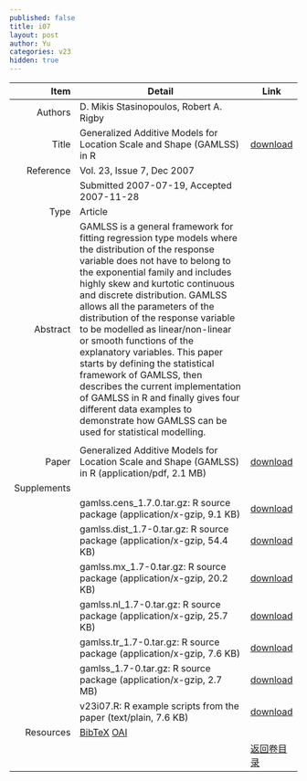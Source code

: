 ```yaml
---
published: false
title: i07
layout: post
author: Yu
categories: v23
hidden: true
---
```


| Item | Detail | Link |
|---:|---|---|
| Authors | D. Mikis Stasinopoulos, Robert A. Rigby| |
| Title |Generalized Additive Models for Location Scale and Shape (GAMLSS) in R | [download](http://www.jstatsoft.org/v23/i07/paper) |
| Reference |Vol. 23, Issue 7, Dec 2007 | |
| | Submitted 2007-07-19, Accepted 2007-11-28| | 
| Type | Article| |
| Abstract | GAMLSS is a general framework for fitting regression type models where the distribution of the response variable does not have to belong to the exponential family and includes highly skew and kurtotic continuous and discrete distribution. GAMLSS allows all the parameters of the distribution of the response variable to be modelled as linear/non-linear or smooth functions of the explanatory variables. This  paper starts by defining the statistical framework of GAMLSS, then  describes the current implementation of GAMLSS in R and finally gives four different data examples to demonstrate how GAMLSS can be used for statistical modelling.
| |
| Paper | Generalized Additive Models for Location Scale and Shape (GAMLSS) in R  (application/pdf, 2.1 MB)| [download](http://www.jstatsoft.org/v23/i07/paper) |
| Supplements | | |
| |gamlss.cens_1.7.0.tar.gz: R source package  (application/x-gzip, 9.1 KB)|  [download](http://www.jstatsoft.org/v23/i07/supp/1) |
| |gamlss.dist_1.7-0.tar.gz: R source package  (application/x-gzip, 54.4 KB)|  [download](http://www.jstatsoft.org/v23/i07/supp/2) |
| |gamlss.mx_1.7-0.tar.gz: R source package  (application/x-gzip, 20.2 KB)|  [download](http://www.jstatsoft.org/v23/i07/supp/3) |
| |gamlss.nl_1.7-0.tar.gz: R source package  (application/x-gzip, 25.7 KB)|  [download](http://www.jstatsoft.org/v23/i07/supp/4) |
| |gamlss.tr_1.7-0.tar.gz: R source package  (application/x-gzip, 7.6 KB)|  [download](http://www.jstatsoft.org/v23/i07/supp/5) |
| |gamlss_1.7-0.tar.gz: R source package  (application/x-gzip, 2.7 MB)|  [download](http://www.jstatsoft.org/v23/i07/supp/6) |
| |v23i07.R: R example scripts from the paper  (text/plain, 7.6 KB)|  [download](http://www.jstatsoft.org/v23/i07/supp/7) |
| Resources | [BibTeX](http://www.jstatsoft.org/v23/i07/bibtex) [OAI](http://www.jstatsoft.org/oai?verb=GetRecord&identifier=oai.jstatsoft/v23/i07&prefix=oai_dc)| |
| |  | [返回卷目录]({{site.baseurl}}/volume/v23.html) |